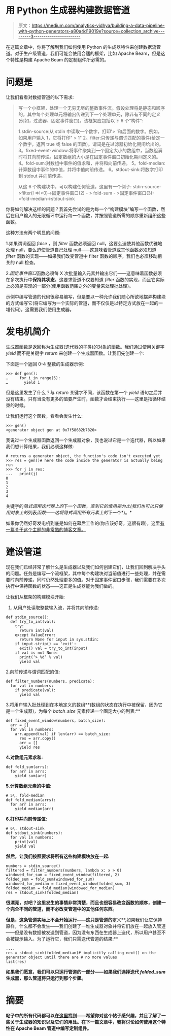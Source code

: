 # 用 Python 生成器构建数据管道

> 原文：<https://medium.com/analytics-vidhya/building-a-data-pipeline-with-python-generators-a80a4d19019e?source=collection_archive---------3----------------------->

在这篇文章中，你将了解到我们如何使用 Python 的生成器特性来创建数据流管道。对于生产级管道，我们可能会使用合适的框架，比如 Apache Beam，但是这个特性是构建 Apache Beam 的定制组件所必需的。

# 问题是

让我们看看对数据管道的以下需求:

> 写一个小框架，处理一个无穷无尽的整数事件流。假设处理将是静态和顺序的，其中每个处理单元将输出传递到下一个处理单元，除非有不同的定义(例如，过滤器、固定事件窗口)。该框架应包括以下 6 个“构件”:
> 
> 1.stdin-source:从 stdin 中读取一个数字，打印'> '和后面的数字。例如，如果用户输入 1，它将打印" > 1"
> 2。filter:只传递与谓词匹配的事件(给定一个数字，返回 true 或 false 的函数)。谓词是在过滤器初始化期间给出的。
> 3。fixed-event-window:将事件聚集到一个固定大小的数组中，当数组满时将其向前传递。固定数组的大小是在固定事件窗口初始化期间定义的。
> 4。fold-sum:对数组中事件的值求和，并将和向前传递。
> 5。fold-median:计算数组中事件的中值，并将中值向前传递。
> 6。stdout-sink:将数字打印到 stdout 并向前传递。
> 
> 从这 6 个构建块中，可以构建任何管道，这里有一个例子:
> stdin-source->filter(I =>I>0)->固定事件窗口(2) - > fold-sum - >固定事件窗口(3)->fold-median->stdout-sink

你将如何解决这样的问题？我首先尝试的是为每一个“构建模块”编写一个函数，然后在用户输入的无限循环中运行每一个函数，并按照管道所需的顺序重新组织这些函数。

这种方法有两个明显的问题:

1.如果谓词返回 *false* ，则 *filter* 函数必须返回 null，这要么迫使其他函数优雅地处理 null，要么迫使管道自己处理 null——这意味着管道或其他函数必须知道 *filter* 函数的实现——如果我们改变管道中 filter 函数的顺序，我们也必须移动相关的 null 检查。

2.*固定事件窗口*函数必须每 X 次批量输入元素并输出它们——这意味着函数必须在多次执行中**保持其状态**。这要求管道不仅要知道 *filter* 函数的实现，而且它实际上必须是实现的一部分(使用函数范围之外的变量来处理批处理)。

示例中编写管道的代码很容易编写，但是要以一种允许我们随心所欲地摆弄构建块的方式编写它(将它编写为一个实际的管道，而不仅仅是以特定方式放在一起的一堆代码)，这需要我们使用生成器。

# 发电机简介

生成器函数是返回称为生成器(迭代器的子类)的对象的函数。我们通过使用关键字 *yield* 而不是关键字 *return* 来创建一个生成器函数。让我们先创建一个:

下面是一个返回 0-4 整数的生成器示例:

```
>>> def gen(): 
…     for i in range(5): 
…       yield i 
```

但是这里发生了什么？与 *return* 关键字不同，该函数在第一个 *yield* 语句之后并没有结束。只有当没有更多的值要产生时，函数才会结束执行——这里是指循环结束的时候。

让我们运行这个函数，看看会发生什么:

```
>>> gen() 
<generator object gen at 0x7f58682b7820>
```

我说过一个生成器函数返回一个生成器对象，我也说过它是一个迭代器，所以如果我们想计算结果，我们必须这样做:

```
# returns a generator object, the function's code isn't executed yet
>>> res = gen()# here the code inside the generator is actually being run
>>> for j in res:
...   print(j) 
0 
1 
2 
3 
4
```

关键字的*隐式调用迭代器上的*下一个*函数，直到它的值用完为止(我们也可以只使用对象上的*列表*函数——这将隐式调用所有元素上的*下一个*)。*

如果你仍然好奇发电机到底是如何在幕后工作的(你应该好奇，这很有趣)，这里[有一篇关于这个主题的非常酷的博客文章。](https://hackernoon.com/the-magic-behind-python-generator-functions-bc8eeea54220)

# 建设管道

现在我们已经非常了解什么是生成器以及我们如何创建它们，让我们回到解决手头的问题。任务是编写一个流框架，其中每个构建块对当前值进行一些处理，并在需要时向前传递，同时仍然处理更多的值。对于固定事件窗口步骤，我们需要在多次执行中保持函数的状态——这正是生成器能为我们做的。

让我们从框架的构建模块开始:

1.  从用户处读取整数输入流，并将其向前传递:

```
def stdin_source():
  def try_to_int(val):
    try:
      return int(val)
    except ValueError:
      return None for input in sys.stdin:
    if input.strip() == 'exit':
      exit() val = try_to_int(input)
    if val is not None:
      print(‘> %d’ % val)
      yield val
```

2.向前传递与谓词匹配的值:

```
def filter_numbers(numbers, predicate):
  for val in numbers:
    if predicate(val):
      yield val
```

3.将用户输入批处理到在本地定义的数组**(数组的状态在执行中被保留，因为它是一个生成器)，为每个 *batch_size* 元素传递一个固定大小的列表:**

```
def fixed_event_window(numbers, batch_size):
  arr = []
  for val in numbers:
    arr.append(val) if len(arr) == batch_size:
      res = arr.copy()
      arr = []
      yield res
```

**4.对数组元素求和:**

```
def fold_sum(arrs):
  for arr in arrs:
    yield sum(arr)
```

**5.计算数组元素的中值:**

```
# 5\. fold-median
def fold_median(arrs):
  for arr in arrs:
    yield median(arr)
```

**6.打印并向前传递值:**

```
# 6\. stdout-sink
def stdout_sink(numbers):
  for val in numbers:
    print(val)
    yield val
```

**然后，让我们按照要求将所有这些构建模块放在一起:**

```
numbers = stdin_source()
filtered = filter_numbers(numbers, lambda x: x > 0)
windowed_for_sum = fixed_event_window(filtered, 2)
folded_sum = fold_sum(windowed_for_sum)
windowed_for_median = fixed_event_window(folded_sum, 3)
folded_median = fold_median(windowed_for_median)
res = stdout_sink(folded_median)
```

**很漂亮，对吧？这里发生的事情非常清楚，而且也很容易改变函数的顺序，创建一个完全不同的管道，而不必改变管道中的其他任何东西。**

**但是，这条管道实际上不会开始运行——这只是管道的**定义**,如果我们让它保持原样，什么都不会发生——我们创建了一堆生成器对象并将它们放在一起放入管道——但是没有数据被发送到管道，因为没有东西在生成器上迭代，所以用户甚至不会被提示输入。为了运行它，我们只需迭代管道的结果:**

```
....
res = stdout_sink(folded_median)# implicitly calling next() on the generator object until there are # no more values
list(res)
```

**如果我们愿意，我们可以只运行管道的一部分——如果我们选择迭代 *folded_sum* 生成器，那么管道将只运行到那个步骤。**

# **摘要**

**帖子中的所有代码都可以在[这里](https://github.com/SockworkOrange/blog-posts/tree/main/data-pipeline-via-generators)找到——希望你对这个帖子感兴趣，并且了解了一些关于生成器的知识以及它们的用处。在下一篇文章中，我将讨论如何使用这个特性在 Apache Beam 管道中编写定制组件。**